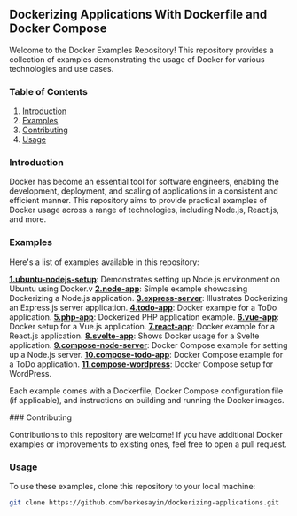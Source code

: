## Dockerizing Applications With Dockerfile and Docker Compose

Welcome to the Docker Examples Repository! This repository provides a collection of examples demonstrating the usage of Docker for various technologies and use cases.

### Table of Contents

1. [Introduction](#introduction)
2. [Examples](#examples)
3. [Contributing](#contributing)
4. [Usage](#usage)

### Introduction

Docker has become an essential tool for software engineers, enabling the development, deployment, and scaling of applications in a consistent and efficient manner. This repository aims to provide practical examples of Docker usage across a range of technologies, including Node.js, React.js, and more.

### Examples

Here's a list of examples available in this repository:

[**1.ubuntu-nodejs-setup**](1.ubuntu-nodejs-setup/): Demonstrates setting up Node.js environment on Ubuntu using Docker.v
[**2.node-app**](2.node-app/): Simple example showcasing Dockerizing a Node.js application.
[**3.express-server**](3.express-server/): Illustrates Dockerizing an Express.js server application.
[**4.todo-app**](4.todo-app/): Docker example for a ToDo application.
[**5.php-app**](5.php-app/): Dockerized PHP application example.
[**6.vue-app**](6.vue-app/): Docker setup for a Vue.js application.
[**7.react-app**](7.react-app/): Docker example for a React.js application.
[**8.svelte-app**](8.svelte-app/): Shows Docker usage for a Svelte application.
[**9.compose-node-server**](9.compose-node-server/): Docker Compose example for setting up a Node.js server.
[**10.compose-todo-app**](10.compose-todo-app/): Docker Compose example for a ToDo application.
[**11.compose-wordpress**](11.compose-wordpress/): Docker Compose setup for WordPress.

Each example comes with a Dockerfile, Docker Compose configuration file (if applicable), and instructions on building and running the Docker images.

### Contributing

Contributions to this repository are welcome! If you have additional Docker examples or improvements to existing ones, feel free to open a pull request.

### Usage

To use these examples, clone this repository to your local machine:

```bash
git clone https://github.com/berkesayin/dockerizing-applications.git
```
